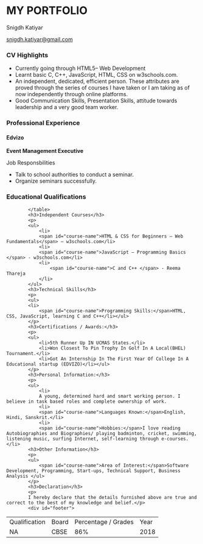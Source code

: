 # MY PORTFOLIO
<html>
 <head>
<link type="text/css" rel="stylesheet" href="https://www.dropbox.com/s/trsldt0me90jzs8/resume.css"/>
<title></title> 
</head>
<body>
<div id="header">
<p id="name">Snigdh Katiyar</p>
         <a href="mailto:snigdh.katiyar@gmail.com" target="_blank"><p id="email">snigdh.katiyar@gmail.com</p></a>
     </div>
     <div class="left">
     </div>
     <div class="right">
            <h3>CV Highlights</h3>
            <p>
            <ul>
                <li>Currently going through  HTML5– Web Development </li>
                <li>Learnt basic C, C++, JavaScript, HTML, CSS on w3schools.com.</li>
                <li>An independent, dedicated, efficient person. These attributes are proved through the series of courses I have taken or I am taking as of now independently through online platforms.</li>
                <li>Good Communication Skills, Presentation Skills, attitude towards leadership and a very good team worker.</li></ul>
            </p>
            <h3>Professional Experience</h3>
            <h4 id="company-name">Edvizo</h4>
            <p id="job-title"><strong>Event Management Executive</strong></p>
            <p id="job-responsibilities">Job Responsbilities</p>
            <p>
            <ul>
                <li>Talk to school authorities to conduct a seminar.</li>
                <li>Organize seminars successfully.</li>
              </ul>
            </p>
            <h3>Educational Qualifications</h3>
            <table>
                <tr id="heading">
                    <td>Qualification</td>
                    <td>Board</td>
                    <td>Percentage / Grades</td>
                    <td>Year</td>
                </tr>
                <tr>
                    <td>NA</td>
                    <td>CBSE</td>
                    <td>86%</td>
                    <td>2018</td>
                </tr>
               
            </table>
            <h3>Independent Courses</h3>
            <p>
            <ul>
                <li>
                <span id="course-name">HTML & CSS for Beginners – Web Fundamentals</span> – w3schools.com</li>
                <li>
                <span id="course-name">JavaScript – Programming Basics </span> - w3schools.com</li>
                <li>
                    <span id="course-name">C and C++ </span> - Reema Thareja
                </li>
            </ul>
            <h3>Technical Skills</h3>
            <p>
            <ul>
            <li>
                <span id="course-name">Programming Skills:</span>HTML, CSS, JavaScript, learning C and C++</li></ul>
            </p>
            <h3>Certifications / Awards:</h3>
            <p>
            <ul>
                <li>5th Runner Up IN UCMAS States.</li>
                <li>Won Closest To Pin Trophy In Golf In A Local(BHEL) Tournament.</li>
                <li>Got An Internship In The First Year Of College In A Educational startup (EDVIZO)</li></ul>
            </p>
            <h3>Personal Information:</h3>
            <p>
            <ul>
                <li>
                A young, determined hard and smart working person. I believe in task based roles and complete ownership of work.
                <li>
                <span id="course-name">Languages Known:</span>English, Hindi, Sanskrit.</li>
                <li>
                <span id="course-name">Hobbies:</span>I love reading Autobiographies and Biographies/ playing badminton, cricket, swimming, listening music, surfing Internet, self-learning through e-courses.</li>
            <h3>Other Information</h3>
            <p>
            <ul>
                <span id="course-name">Area of Interest:</span>Software Development, Programming, Start-ups, Technical Support, Business Analysis </ul>
            </p>
            <h3>Declaration</h3>
            <p>
            I hereby declare that the details furnished above are true and correct to the best of my knowledge and belief.</p>
            <div id="footer">
